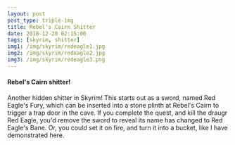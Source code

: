 ```yaml
---
layout: post
post_type: triple-img
title: Rebel's Cairn Shitter
date: 2018-12-20 02:15:00
tags: [skyrim, shitter]
img1: /img/skyrim/redeagle1.jpg
img2: /img/skyrim/redeagle2.jpg
img3: /img/skyrim/redeagle3.png
---
```

#### Rebel's Cairn shitter!

Another hidden shitter in Skyrim! This starts out as a sword, named Red Eagle's Fury, which can be inserted into a stone plinth at Rebel's Cairn to trigger a trap door in the cave. If you complete the quest, and kill the draugr Red Eagle, you'd remove the sword to reveal its name has changed to Red Eagle's Bane. Or, you could set it on fire, and turn it into a bucket, like I have demonstrated here.
